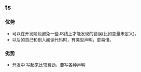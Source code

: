 ## ts 

### 优势

* 可以在开发阶段避免一些JS线上才能发现的错误(比如变量未定义)。
* 以后的自己和别人阅读代码时，有类型声明，更易懂。

### 劣势

* 开发中 写起来比较费劲，要写各种声明